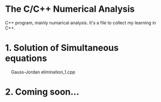 The C/C++ Numerical Analysis
===
C++ program, mainly numarical analysis. 
It's a file to collect my learning in C++.

# 1.  Solution of Simultaneous equations
      Gauss-Jordan elimination_1.cpp

# 2.  Coming soon...
